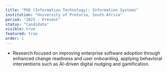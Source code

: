 ```yaml
---
title: "PhD (Information Technology): Information Systems"
institution: "University of Pretoria, South Africa"
period: "2025 - Present"
status: "Candidate"
visible: true
featured: true
order: 1
---
```


- Research focused on improving enterprise software adoption through enhanced change readiness and user onboarding, applying behavioral interventions such as AI-driven digital nudging and gamification.
